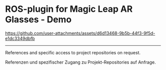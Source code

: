 # ROS-plugin for Magic Leap AR Glasses - Demo

https://github.com/user-attachments/assets/d6d13468-9b5b-44f3-9f5d-e1dc3349dbfb



---
References and specific access to project repositories on request.

Referenzen und spezifischer Zugang zu Projekt-Repositories auf Anfrage.
